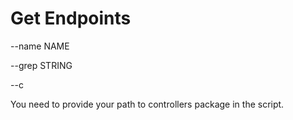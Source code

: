 # Get Endpoints

--name NAME

--grep STRING

--c

You need to provide your path to controllers package in the script.